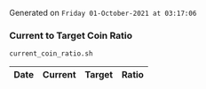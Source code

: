 Generated on `Friday 01-October-2021 at 03:17:06`

### Current to Target Coin Ratio
`current_coin_ratio.sh`

Date|Current|Target|Ratio
---|---|---|---

